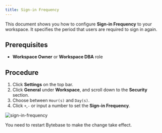 ```yaml
---
title: Sign-in Frequency
---
```


<EnterpriseOnlyBlock />

This document shows you how to configure **Sign-in Frequency** to your workspace. It specifies the period that users are required to sign in again.

## Prerequisites

- **Workspace Owner** or **Workspace DBA** role

## Procedure

1. Click **Settings** on the top bar.
2. Click **General** under **Workspace**, and scroll down to the **Security** section.
3. Choose between `Hour(s)` and `Day(s)`.
4. Click `+`,`-` or input a number to set the **Sign-in Frequency**.

![sign-in-frequency](/content/docs/administration/sign-in-frequency/bb-sign-in-frequency.webp)


<HintBlock type="info">

You need to restart Bytebase to make the change take effect.

</HintBlock>